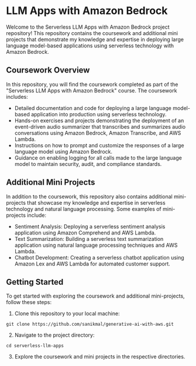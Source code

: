 # LLM Apps with Amazon Bedrock

Welcome to the Serverless LLM Apps with Amazon Bedrock project repository! This repository contains the coursework and additional mini projects that demonstrate my knowledge and expertise in deploying large language model-based applications using serverless technology with Amazon Bedrock.

## Coursework Overview

In this repository, you will find the coursework completed as part of the "Serverless LLM Apps with Amazon Bedrock" course. The coursework includes:

- Detailed documentation and code for deploying a large language model-based application into production using serverless technology.
- Hands-on exercises and projects demonstrating the deployment of an event-driven audio summarizer that transcribes and summarizes audio conversations using Amazon Bedrock, Amazon Transcribe, and AWS Lambda.
- Instructions on how to prompt and customize the responses of a large language model using Amazon Bedrock.
- Guidance on enabling logging for all calls made to the large language model to maintain security, audit, and compliance standards.

## Additional Mini Projects

In addition to the coursework, this repository also contains additional mini-projects that showcase my knowledge and expertise in serverless technology and natural language processing. Some examples of mini-projects include:

- Sentiment Analysis: Deploying a serverless sentiment analysis application using Amazon Comprehend and AWS Lambda.
- Text Summarization: Building a serverless text summarization application using natural language processing techniques and AWS Lambda.
- Chatbot Development: Creating a serverless chatbot application using Amazon Lex and AWS Lambda for automated customer support.

## Getting Started

To get started with exploring the coursework and additional mini-projects, follow these steps:

1. Clone this repository to your local machine:

```
git clone https://github.com/sanikmal/generative-ai-with-aws.git
```

2. Navigate to the project directory:

```
cd serverless-llm-apps
```

3. Explore the coursework and mini projects in the respective directories.
